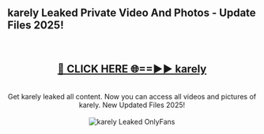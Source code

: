 <h2>karely Leaked Private Video And Photos - Update Files 2025!</h2>
<br>
<div align="center">
<h2><a href="https://top-ai-tools.click/QrbHav" rel="nofollow">🔴 CLICK HERE 🌐==►► karely</a></h2>
<br>
Get karely leaked all content. Now you can access all videos and pictures of karely. New Updated Files 2025!
<br>
<br>
<a href="https://top-ai-tools.click/QrbHav" rel="nofollow" data-target="animated-image.originalLink"><img src="https://i.ibb.co.com/WyWwxjT/player-gif2.gif" alt="karely Leaked  OnlyFans" style="max-width: 100%; display: inline-block;" data-target="animated-image.originalImage"></a>
</div>
<br>